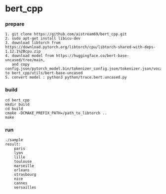 # bert_cpp
### prepare
    1. git clone https://github.com/aistream69/bert_cpp.git
    2. sudo apt-get install libicu-dev
    3. download libtorch from https://download.pytorch.org/libtorch/cpu/libtorch-shared-with-deps-1.12.1%2Bcpu.zip
    4. download model from https://huggingface.co/bert-base-uncased/tree/main, 
       and copy config.json/pytorch_model.bin/tokenizer_config.json/tokenizer.json/vocab.txt to bert_cpp/utils/bert-base-uncased
    5. convert model : python3 python/trace.bert.uncased.py
### build
    cd bert_cpp
    mkdir build
    cd build
    cmake -DCMAKE_PREFIX_PATH=/path_to_libtorch ..
    make
### run
    ./sample
    result:
        paris
        lyon
        lille
        toulouse
        marseille
        orleans
        strasbourg
        nice
        cannes
        versailles
    
